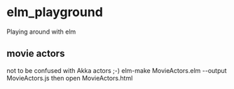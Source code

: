 # elm_playground
Playing around with elm


## movie actors
not to be confused with Akka actors ;-)
elm-make MovieActors.elm --output MovieActors.js
then open MovieActors.html